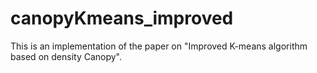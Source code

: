 # canopyKmeans_improved
This is an implementation of the paper on "Improved K-means algorithm based on density Canopy".
